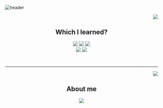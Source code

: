 ![header](https://capsule-render.vercel.app/api?type=slice&color=auto&height=200&section=header&desc=🐣Noob%20Developer&descSize=50&rotate=12&descAlignY=40&descAlign=70)

<div align ="center">
   <img align = "right" src="http://mazassumnida.wtf/api/v2/generate_badge?boj=dmdlzm123">
 </br>
  
  ## Which I learned?
<img src="https://img.shields.io/badge/PYTHON-0696D7?style=for-the-badge&logo=Python&logoColor=black"> <img src="https://img.shields.io/badge/Java-FF0000?style=for-the-badge&logo=Java&logoColor="> <img src="https://img.shields.io/badge/MYSQL-000000?style=for-the-badge&logo=mysql&logoColor=skyblue">
</br>
<img src="https://img.shields.io/badge/C++-E8E8E8?style=for-the-badge&logo=Cplusplus&logoColor=black"> <img src="https://img.shields.io/badge/SpringBoot-6DB33F?style=for-the-badge&logo=Springboot&logoColor=white">
</div>  
</br>

---

<div align ="center">
  <img align = "right" src="https://github-readme-stats.vercel.app/api?username=Jinseop-Sim&show_icons=true&theme=dracula&hide=["issues"]">
 </br>
  
  ## About me
<img src="https://img.shields.io/badge/PYTHON-0696D7?style=for-the-badge&logo=Python&logoColor=black">
</div>  
</br>

